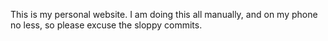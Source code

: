 This is my personal website. I am doing this all manually, and on my phone no less, so please excuse the sloppy commits.

